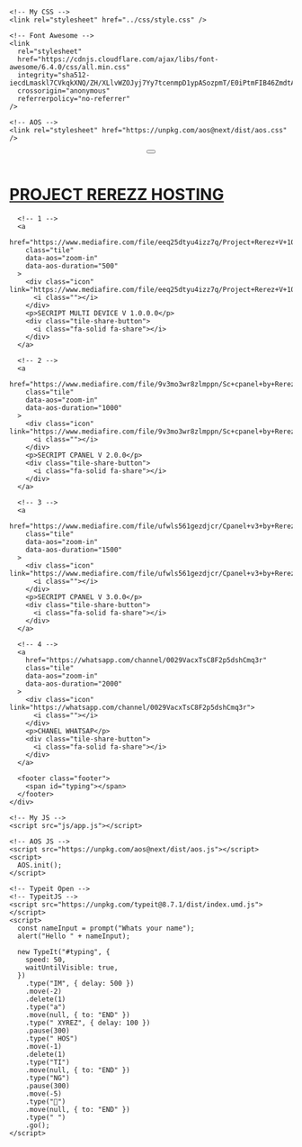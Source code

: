 <IM REREZ HOSTING>
<html lang="en">
  <head>
    <meta charset="UTF-8" />
    <meta http-equiv="X-UA-Compatible" content="IE=edge" />
    <meta name="viewport" content="width=device-width, initial-scale=1.0" />
    <title>Projects</title>

    <!-- My CSS -->
    <link rel="stylesheet" href="../css/style.css" />

    <!-- Font Awesome -->
    <link
      rel="stylesheet"
      href="https://cdnjs.cloudflare.com/ajax/libs/font-awesome/6.4.0/css/all.min.css"
      integrity="sha512-iecdLmaskl7CVkqkXNQ/ZH/XLlvWZOJyj7Yy7tcenmpD1ypASozpmT/E0iPtmFIB46ZmdtAc9eNBvH0H/ZpiBw=="
      crossorigin="anonymous"
      referrerpolicy="no-referrer"
    />

    <!-- AOS -->
    <link rel="stylesheet" href="https://unpkg.com/aos@next/dist/aos.css" />
  </head>
  <body>
    <header>
      <button onclick="alert('Hello People! Welcome to My Project.')">
        <div class="share-button">
          <i class="fa-solid fa-hand"></i>
          <!-- <p>Share</p> -->
        </div>
      </button>
    </header>
    <div class="container">
      <h1 class="name"><a href="https://t.me/rerez_x_hosting">PROJECT REREZZ HOSTING</a></h1>

      <!-- 1 -->
      <a
        href="https://www.mediafire.com/file/eeq25dtyu4izz7q/Project+Rerez+V+10.0.0.zip/file"
        class="tile"
        data-aos="zoom-in"
        data-aos-duration="500"
      >
        <div class="icon" link="https://www.mediafire.com/file/eeq25dtyu4izz7q/Project+Rerez+V+10.0.0.zip/file">
          <i class=""></i>
        </div>
        <p>SECRIPT MULTI DEVICE V 1.0.0.0</p>
        <div class="tile-share-button">
          <i class="fa-solid fa-share"></i>
        </div>
      </a>

      <!-- 2 -->
      <a
        href="https://www.mediafire.com/file/9v3mo3wr8zlmppn/Sc+cpanel+by+Rerez+v+1.0.0.zip/file"
        class="tile"
        data-aos="zoom-in"
        data-aos-duration="1000"
      >
        <div class="icon" link="https://www.mediafire.com/file/9v3mo3wr8zlmppn/Sc+cpanel+by+Rerez+v+1.0.0.zip/file">
          <i class=""></i>
        </div>
        <p>SECRIPT CPANEL V 2.0.0</p>
        <div class="tile-share-button">
          <i class="fa-solid fa-share"></i>
        </div>
      </a>

      <!-- 3 -->
      <a
        href="https://www.mediafire.com/file/ufwls561gezdjcr/Cpanel+v3+by+Rerez.zip/file"
        class="tile"
        data-aos="zoom-in"
        data-aos-duration="1500"
      >
        <div class="icon" link="https://www.mediafire.com/file/ufwls561gezdjcr/Cpanel+v3+by+Rerez.zip/file">
          <i class=""></i>
        </div>
        <p>SECRIPT CPANEL V 3.0.0</p>
        <div class="tile-share-button">
          <i class="fa-solid fa-share"></i>
        </div>
      </a>

      <!-- 4 -->
      <a
        href="https://whatsapp.com/channel/0029VacxTsC8F2p5dshCmq3r"
        class="tile"
        data-aos="zoom-in"
        data-aos-duration="2000"
      >
        <div class="icon" link="https://whatsapp.com/channel/0029VacxTsC8F2p5dshCmq3r">
          <i class=""></i>
        </div>
        <p>CHANEL WHATSAP</p>
        <div class="tile-share-button">
          <i class="fa-solid fa-share"></i>
        </div>
      </a>

      <footer class="footer">
        <span id="typing"></span>
      </footer>
    </div>

    <!-- My JS -->
    <script src="js/app.js"></script>

    <!-- AOS JS -->
    <script src="https://unpkg.com/aos@next/dist/aos.js"></script>
    <script>
      AOS.init();
    </script>

    <!-- Typeit Open -->
    <!-- TypeitJS -->
    <script src="https://unpkg.com/typeit@8.7.1/dist/index.umd.js"></script>
    <script>
      const nameInput = prompt("Whats your name");
      alert("Hello " + nameInput);

      new TypeIt("#typing", {
        speed: 50,
        waitUntilVisible: true,
      })
        .type("IM", { delay: 500 })
        .move(-2)
        .delete(1)
        .type("a")
        .move(null, { to: "END" })
        .type(" XYREZ", { delay: 100 })
        .pause(300)
        .type(" HOS")
        .move(-1)
        .delete(1)
        .type("TI")
        .move(null, { to: "END" })
        .type("NG")
        .pause(300)
        .move(-5)
        .type("📡")
        .move(null, { to: "END" })
        .type(" ")
        .go();
    </script>
  </body>
</html>
